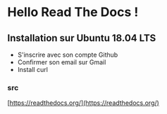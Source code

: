 # Hello Read The Docs !

## Installation sur Ubuntu 18.04 LTS
- S'inscrire avec son compte Github
- Confirmer son email sur Gmail
- Install curl

### src 
[https://readthedocs.org/](https://readthedocs.org/)
<!--stackedit_data:
eyJoaXN0b3J5IjpbLTE5Mjc4NDQzMzcsMTM5ODEzNjM2OV19
-->